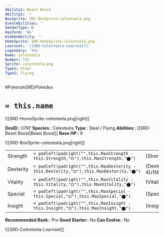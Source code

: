 ```yaml
---
Ability1: Beast Boost
Ability2: ''
BoxSprite: SRD-BoxSprite-celesteela.png
EventAbilities: ''
GenderType: N
HasForm: 'No'
HiddenAbility: ''
HomeSprite: SRD-HomeSprite-celesteela.png
Learnset: '[[SRD-Celesteela-Learnset]]'
Legendary: 'Yes'
Name: Celesteela
Number: 797
Sprite: celesteela.png
Type1: Steel
Type2: Flying
---
```


#PokeroleSRD/Pokedex

# `= this.name`

![[SRD-HomeSprite-celesteela.png|right]]

**DexID**:: 0797
**Species**:: Celesteela
**Type**:: Steel / Flying
**Abilities**:: [[SRD-Beast Boost|Beast Boost]]
**Base HP**:: 9

![[SRD-BoxSprite-celesteela.png|right]]

|           |                                                                                        |                                          |
| --------- | -------------------------------------------------------------------------------------- | ---------------------------------------- |
| Strength  | `= padleft(padright("",this.MaxStrength - this.Strength,"⭘"),this.MaxStrength,"⬤")`    | (Strength::6)/(MaxStrength::6)   |
| Dexterity | `= padleft(padright("",this.MaxDexterity - this.Dexterity,"⭘"),this.MaxDexterity,"⬤")` | (Dexterity:: 4)/(MaxDexterity::4) |
| Vitality  | `= padleft(padright("",this.MaxVitality - this.Vitality,"⭘"),this.MaxVitality,"⬤")`    | (Vitality::6)/(MaxVitality::6)   |
| Special   | `= padleft(padright("",this.MaxSpecial - this.Special,"⭘"),this.MaxSpecial,"⬤")`       | (Special::6)/(MaxSpecial::6)     |
| Insight   | `= padleft(padright("",this.MaxInsight - this.Insight,"⭘"),this.MaxInsight,"⬤")`       | (Insight::6)/(MaxInsight::6)     |

**Recommended Rank**:: Pro
**Good Starter**:: No
**Can Evolve**:: No

![[SRD-Celesteela-Learnset]]